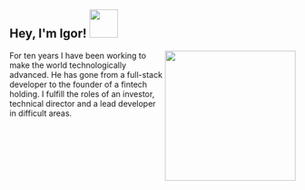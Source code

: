 <h2> Hey, I'm Igor! <img src="https://media.giphy.com/media/3ohhwExYXg3q8oC26Q/giphy.gif" width="50"></h2>
<img align='right' src="https://media.giphy.com/media/gjrYDwbjnK8x36xZIO/giphy.gif" width="230">
<p>
For ten years I have been working to make the world technologically advanced. He has gone from a full-stack developer to the founder of a fintech holding. I fulfill the roles of an investor, technical director and a lead developer in difficult areas.
</p>
